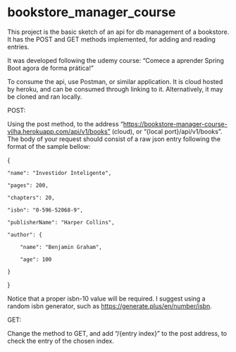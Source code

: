# bookstore_manager_course

This project is the basic sketch of an api for db management of a bookstore. It has the POST and GET methods implemented, for adding and reading entries.

It was developed following the udemy course: “Comece a aprender Spring Boot agora de forma prática!”

To consume the api, use Postman, or similar application. It is cloud hosted by heroku, and can be consumed through linking to it. Alternatively, it may be cloned and ran locally.

POST:

Using the post method, to the address “https://bookstore-manager-course-vilha.herokuapp.com/api/v1/books” (cloud), or “{local port}/api/v1/books”.
The body of your request should consist of a raw json entry following the format of the sample bellow:


{

    "name": "Investidor Inteligente",
    
    "pages": 200,
    
    "chapters": 20,
    
    "isbn": "0-596-52068-9",
    
    "publisherName": "Harper Collins",
    
    "author": {
    
        "name": "Benjamin Graham",
        
        "age": 100
        
    }
    
}


Notice that a proper isbn-10 value will be required. I suggest using a random isbn generator, such as https://generate.plus/en/number/isbn.

GET:

Change the method to GET, and add “/{entry index}” to the post address, to check the entry of the chosen index.
